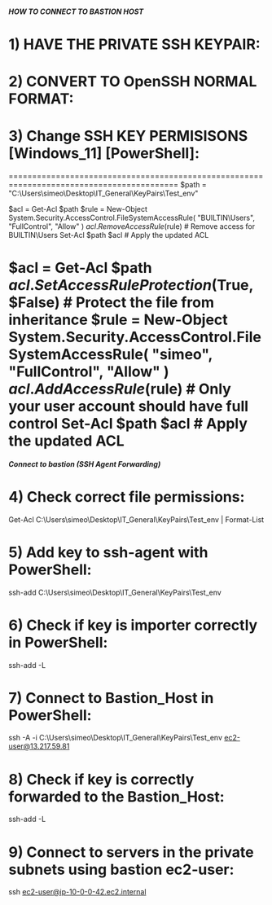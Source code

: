 
##### HOW TO CONNECT TO BASTION HOST #####

# 1) HAVE THE PRIVATE SSH KEYPAIR:

# 2) CONVERT TO OpenSSH NORMAL FORMAT:
 
# 3) Change SSH KEY PERMISISONS [Windows_11] [PowerShell]:

==========================================================================================
$path = "C:\Users\simeo\Desktop\IT_General\KeyPairs\Test_env"

$acl = Get-Acl $path
$rule = New-Object System.Security.AccessControl.FileSystemAccessRule(
    "BUILTIN\Users", "FullControl", "Allow"
)
$acl.RemoveAccessRule($rule)  # Remove access for BUILTIN\Users
Set-Acl $path $acl  # Apply the updated ACL

$acl = Get-Acl $path
$acl.SetAccessRuleProtection($True, $False)  # Protect the file from inheritance
$rule = New-Object System.Security.AccessControl.FileSystemAccessRule(
    "simeo", "FullControl", "Allow"
)
$acl.AddAccessRule($rule)  # Only your user account should have full control
Set-Acl $path $acl  # Apply the updated ACL
==========================================================================================


##### Connect to bastion (SSH Agent Forwarding) #####

# 4) Check correct file permissions: 
Get-Acl C:\Users\simeo\Desktop\IT_General\KeyPairs\Test_env | Format-List

# 5) Add key to ssh-agent with PowerShell:
ssh-add C:\Users\simeo\Desktop\IT_General\KeyPairs\Test_env

# 6) Check if key is importer correctly in PowerShell:
ssh-add -L

# 7) Connect to Bastion_Host in PowerShell:
ssh -A -i C:\Users\simeo\Desktop\IT_General\KeyPairs\Test_env ec2-user@13.217.59.81

# 8) Check if key is correctly forwarded to the Bastion_Host:
ssh-add -L

# 9) Connect to servers in the private subnets using bastion ec2-user: 
ssh ec2-user@ip-10-0-0-42.ec2.internal

